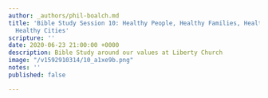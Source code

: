 ```yaml
---
author: _authors/phil-boalch.md
title: 'Bible Study Session 10: Healthy People, Healthy Families, Healthy Communities,
  Healthy Cities'
scripture: ''
date: 2020-06-23 21:00:00 +0000
description: Bible Study around our values at Liberty Church
image: "/v1592910314/10_a1xe9b.png"
notes: ''
published: false

---
```

